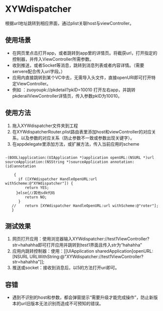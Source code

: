 # XYWdispatcher
根据url地址跳转到相应界面，通过plist关联host与viewController。
## 使用场景
- 在网页里点击打开app，或者跳转到app里的详情页。将截获url，打开指定的控制器，并传入ViewController所需参数。
- 收到推送，或者Socket等消息，跳转到消息列表或者内容详情。（需要servere配合传入uri字段。）
- 应用内直接跳转到某个VC中去，无需导入头文件，直接openURl即可打开特定ViewController。
- 例如 ：zuoyoupk://pkdetail?pkID=10010 打开左右app，并跳转pkderailViewController详情页，传入参数pkID为10010。

## 使用方法
1. 拖入XYWdispatcher文件夹到工程
2. 在XYWdispatcherRouter.plist路由表里添加host和viewController的对应关系，以及参数的对应关系（防止参数不一致或参数出现关键字）。
3. 在appdelegate里添加方法，或扩展方法，传入当前应用的scheme
<pre><code>
-(BOOL)application:(UIApplication *)application openURL:(NSURL *)url sourceApplication:(NSString *)sourceApplication annotation:(id)annotation
  
    {
      if ([XYWdispatcher HandleOpenURL:url withScheme:@"XYWdispatcher"]) {
         return YES;
     }else{//其他sdk代码
         return NO;
      }
   //    return [XYWdispatcher HandleOpenURL:url withScheme:@"roter"];
   }
</code></pre>

## 测试效果
1. 网页打开应用：使用浏览器输入XYWdispatcher://test1ViewController?str=hahahha即可打开应用并跳转到test1界面且传入str为“hahahha”
2. 应用内跳转控制器：使用：[[UIApplication sharedApplication]openURL:[NSURL URLWithString:@"XYWdispatcher://test1ViewController?str=hahahha"]];
3. 推送或socket：接收到消息后，以5的方法打开uri即可。

## 容错
- 遇到不识别的host和参数，都会弹窗提示“需要升级才能完成操作”，防止新版本的url旧版本无法识别而造成不可预知的错误。
